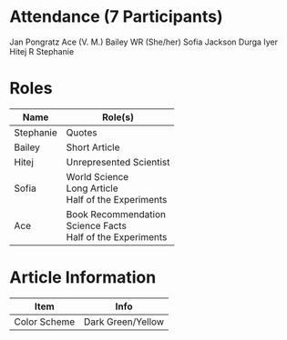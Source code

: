 # Attendance (7 Participants)
Jan Pongratz
Ace (V. M.)
Bailey WR (She/her)
Sofia Jackson
Durga Iyer
Hitej R
Stephanie


# Roles
| Name      | Role(s)                                                             |
| --------- | ------------------------------------------------------------------- |
| Stephanie | Quotes                                                              |
| Bailey    | Short Article                                                       |
| Hitej     | Unrepresented Scientist                                             |
| Sofia     | World Science <br> Long Article <br> Half of the Experiments        |
| Ace       | Book Recommendation <br> Science Facts <br> Half of the Experiments |

# Article Information
| Item         | Info              |
| ------------ | ----------------- |
| Color Scheme | Dark Green/Yellow |